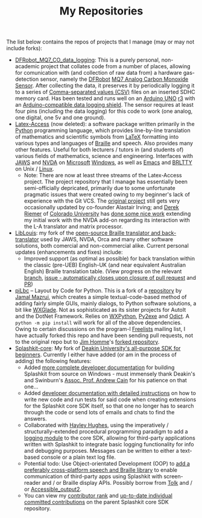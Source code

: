 ﻿---
layout: page
title: My Repositories
description: "My software projects and package repositories (or repos)"
permalink: /repos/
---

The list below contains the repos of projects that I manage (may or may not include forks):
* [DFRobot_MQ7_CO_data_logging](https://github.com/njsch/DFRobot_MQ7_CO_data_logging): This is a purely personal, non-academic project that collates code from a number of places, allowing for comunication with (and collection of raw data from) a hardware gas-detection sensor, namely the [DFRobot](https://www.dfrobot.com/) [MQ7 Analog Carbon Monoxide Sensor](https://core-electronics.com.au/analog-carbon-monoxide-sensor-mq7.html).  After collecting the data, it preserves it by periodically logging it to a series of [Comma-separated values (CSV)](https://www.csvreader.com/csv_format.php) files on an inserted SDHC memory card.  Has been tested and runs well on an [Arduino UNO](https://www.arduino.cc/en/Guide/ArduinoUno) [r3](https://store.arduino.cc/usa/arduino-uno-rev3) with an [Arduino-compatible data logging shield](https://www.jaycar.com.au/arduino-compatible-data-logging-shield/p/XC4536).  The sensor requires at least four pins (including the data logging) for this code to work (one analog, one digital, one 5v and one ground).
* [Latex-Access](https://github.com/njsch/latex-access) (now deleted): a software package written primarily in the [Python](https://www.python.org) programming language, which provides line-by-line translation of mathematics and scientific symbols from [LaTeX](https://www.latex-project.org/) formatting into various types and languages of [Braille](https://en.wikipedia.org/wiki/Braille) and speech.  Also provides many other features.  Useful for both lecturers / tutors in (and students of) various fields of mathematics, science and engineering.  Interfaces with [JAWS](https://www.freedomscientific.com/products/software/jaws/) and [NVDA](https://www.nvaccess.org/) on [Microsoft](https://www.microsoft.com/) [Windows](https://www.microsoft.com/windows/), as well as [Emacs](https://www.gnu.org/software/emacs/) and [BRLTTY](http://mielke.cc/brltty/) on Unix / [Linux](https://www.linuxfoundation.org/).
  * Note: There are now at least three streams of the Latex-Access project.  The project repository that I manage has essentially been semi-officially depricated, primarily due to some unfortunate pragmatic issues that were created owing to my beginner's lack of experience with the Git VCS.  The [original project](http://latex-access.sourceforge.net) still gets very occasionally updated by co-founder Alastair Irving; and [Derek Riemer](https://derekriemer.com/) of [Colorado University](https://www.colorado.edu/) has [done some nice work](https://github.com/derekriemer/latex-access-matrix) extending my initial work with the NVDA add-on regarding its interaction with the L-A translator and matrix processor.
* [LibLouis](https://github.com/njsch/liblouis/): my fork of the [open-source Braille translator and back-translator](http://liblouis.org/) used by JAWS, NVDA, Orca and many other software solutions, both comercial and non-commercial alike.  Current personal updates (enhancements and fixes) include:
  - Improved support (as optimal as possible) for back translation within the classic (pre-UEB) English-UK (and near equivalent Australian English) Braille translation table. (View progress on the relevant [branch](https://github.com/njsch/liblouis/tree/njsch_issue_972), [issue - automatically closes upon closure of pull request](https://github.com/liblouis/liblouis/issues/972) and [PR](https://github.com/liblouis/liblouis/pull/1017))
* [piLbc](https://github.com/njsch/pyLbc/) &ndash; Layout by Code for Python.  This is a fork of a [repository](https://github.com/jamalmazrui/pyLbc/) by [Jamal Mazrui](http://www.empowermentzone.com/), which creates a simple textual-code-based method of adding fairly simple GUIs, mainly dialogs, to Python software solutions, a bit like [WXGlade](http://wxglade.sourceforge.net/).  Not as sophisticated as its sister projects for AutoIt and the DotNet Framework.  Relies on [WXPython](https://wxpython.org/), [Py2exe](http://py2exe.org/) and [Odict](https://pypi.org/project/odict/).  A ```python -m pip install``` will work for all of the above dependencies.  Owing to certain discussions on the program-l [Freelists](https://www.freelists.org/) mailing list, I have actually forked this repo and have been sending pull requests, not to the original repo but to [Jim Homme](https://www.jimhomme.com/)'s [forked repository](https://github.com/jhomme/pyLbc).
* [Splashkit-core](https://github.com/njsch/splashkit-core): My fork of [Deakin University's all-purpose SDK for beginners](https://www.splashkit.io/).  Currently I either have added (or am in the process of adding) the following features:
  - Added [more complete developer documentation](https://github.com/splashkit/splashkit-core/pull/121) for building Splashkit from source on Windows - must immensely thank Deakin's and Swinburn's [Assoc. Prof. Andrew Cain](https://www.deakin.edu.au/about-deakin/people/andrew-cain) for his patience on that one...
  - Added [developer documentation with detailed instructions](https://github.com/splashkit/splashkit-core/pull/137) on how to write new code and run tests for said code when creating extensions for the Splashkit core SDK itself, so that one no longer has to search through the code or send lots of emails and chats to find the answers.
  - Collaborated with [Hayley Hughes](https://blog.foxes.systems/about/), using the imperatively / structurally-extended procedural programming paradigm to add a [logging module](https://github.com/njsch/splashkit-core/tree/logging) to the core SDK, allowing for third-party applications written with Splashkit to integrate basic logging functionality for info and debugging purposes.  Messages can be written to either a text-based console or a plain text log file.
  - Potential todo: Use Object-orientated Development (OOP) to [add a preferably cross-platform speech and Braille library](https://github.com/splashkit/splashkit-core/issues/113) to enable communication of third-party apps using Splashkit with screen-reader and / or Braille display APIs.  Possibly borrow from [Tolk](https://github.com/dkager/tolk) and / or [Accessible_output2](https://github.com/ctoth/accessible_output2).
  - You can view my [contributor rank](https://github.com/splashkit/splashkit-core/graphs/contributors) and [up-to-date individual committed contributions](https://github.com/splashkit/splashkit-core/commits?author=njsch) on the parent Splashkit core SDK repository.